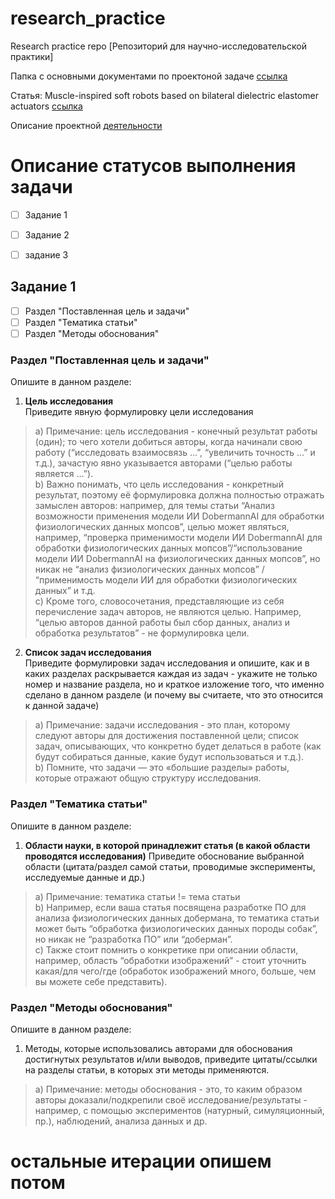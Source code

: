 # research_practice
Research practice repo [Репозиторий для научно-исследовательской практики]

Папка с основными документами по проектоной задаче [ссылка](https://drive.google.com/drive/folders/1gHas1b2-DbvmpnbQMQ9w6pqf52B5HKfV?usp=sharing)

Статья: Muscle-inspired soft robots based on bilateral dielectric elastomer actuators [ссылка](https://www.google.com/url?q=https://www.nature.com/articles/s41378-023-00592-2&sa=D&source=editors&ust=1709880959706296&usg=AOvVaw3RrjlFk5IFzCbmNvKlhOjO)

Описание проектной [деятельности](https://se.moevm.info/doku.php/start:research_practice_3rd_course)


# Описание статусов выполнения задачи
- [ ] Задание 1
- [ ] Задание 2
- [ ] задание 3


## Задание 1
- [ ] Раздел "Поставленная цель и задачи"
- [ ] Раздел "Тематика статьи"
- [ ] Раздел "Методы обоснования"
      
### **Раздел "Поставленная цель и задачи"**
Опишите в данном разделе:  
1) **Цель исследования**  
Приведите явную формулировку цели исследования  
> a) Примечание: цель исследования - конечный результат работы (один); то чего хотели добиться авторы, когда начинали свою работу (“исследовать взаимосвязь …”, “увеличить точность …” и т.д.), зачастую явно указывается авторами (“целью работы является …”).   
> b) Важно понимать, что цель исследования - конкретный результат, поэтому её формулировка должна полностью отражать замыслен авторов: например, для темы статьи “Анализ возможности применения модели ИИ DobermannAI для обработки физиологических данных мопсов”, целью может являться, например, “проверка применимости модели ИИ DobermannAI для обработки физиологических данных мопсов”/“использование модели ИИ DobermannAI на физиологических данных мопсов”, но никак не “анализ физиологических данных мопсов” / “применимость модели ИИ для обработки физиологических данных” и т.д.     
> c) Кроме того, словосочетания, представляющие из себя перечисление задач авторов, не являются целью. Например, “целью авторов данной работы был сбор данных, анализ и обработка результатов” - не формулировка цели.  
2) **Список задач исследования**  
Приведите формулировки задач исследования и опишите, как и в каких разделах раскрывается каждая из задач - укажите не только номер и название раздела, но и краткое изложение того, что именно сделано в данном разделе (и почему вы считаете, что это относится к данной задаче)     
> a) Примечание: задачи исследования - это план, которому следуют авторы для достижения поставленной цели; список задач, описывающих, что конкретно будет делаться в работе (как будут собираться данные, какие будут использоваться и т.д.).   
> b) Помните, что задачи — это «большие разделы» работы, которые отражают общую структуру исследования.     
### **Раздел "Тематика статьи"**
Опишите в данном разделе:

1) **Области науки, в которой принадлежит статья (в какой области проводятся исследования)**
Приведите обоснование выбранной области (цитата/раздел самой статьи, проводимые эксперименты, исследуемые данные и др.)    
> a) Примечание: тематика статьи != тема статьи     
> b) Например, если ваша статья посвящена разработке ПО для анализа физиологических данных добермана, то тематика статьи может быть “обработка физиологических данных породы собак”, но никак не “разработка ПО” или “доберман”.   
> c) Также стоит помнить о конкретике при описании области, например, область “обработки изображений” - стоит уточнить какая/для чего/где (обработок изображений много, больше, чем вы можете себе представить).   

### **Раздел "Методы обоснования"**
Опишите в данном разделе:

1) Методы, которые использовались авторами для обоснования достигнутых результатов и/или выводов, приведите цитаты/ссылки на разделы статьи, в которых эти методы применяются.  
> a) Примечание: методы обоснования - это, то каким образом авторы доказали/подкрепили своё исследование/результаты - например, с помощью экспериментов (натурный, симуляционный, пр.), наблюдений, анализа данных и др.  


# остальные итерации опишем потом
